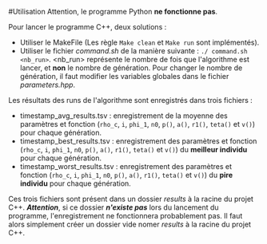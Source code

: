 #Utilisation
Attention, le programme Python **ne fonctionne pas**.

Pour lancer le programme C++, deux solutions :
* Utiliser le MakeFile (Les règle `Make clean` et `Make run` sont implémentés).
* Utiliser le fichier *command.sh* de la manière suivante : `./ command.sh <nb_run>`. \<nb_run\> représente le nombre de fois que l'algorithme est lancer, et **non** le nombre de génération. Pour changer le nombre de génération, il faut modifier les variables globales dans le fichier *parameters.hpp*.

Les résultats des runs de l'algorithme sont enregistrés dans trois fichiers :
* timestamp_avg_results.tsv : enregistrement de la moyenne des paramètres et fonction (`rho_c`, `i`, `phi_1`, `n0`, `p()`, `a()`, `r1()`, `teta()` et `v()`) pour chaque génération.
* timestamp_best_results.tsv : enregistrement des paramètres et fonction (`rho_c`, `i`, `phi_1`, `n0`, `p()`, `a()`, `r1()`, `teta()` et `v()`) du **meilleur individu** pour chaque génération.
* timestamp_worst_results.tsv : enregistrement des paramètres et fonction (`rho_c`, `i`, `phi_1`, `n0`, `p()`, `a()`, `r1()`, `teta()` et `v()`) du **pire individu** pour chaque génération.

Ces trois fichiers sont présent dans un dossier *results* à la racine du projet C++.
_**Attention**_, si ce dossier _**n'existe pas**_ lors du lancement du programme, l'enregistrement ne fonctionnera probablement pas. Il faut alors simplement créer un dossier vide nomer *results* à la racine du projet C++.
